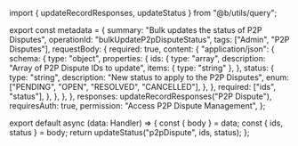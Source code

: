 import { updateRecordResponses, updateStatus } from "@b/utils/query";

export const metadata = {
  summary: "Bulk updates the status of P2P Disputes",
  operationId: "bulkUpdateP2pDisputeStatus",
  tags: ["Admin", "P2P Disputes"],
  requestBody: {
    required: true,
    content: {
      "application/json": {
        schema: {
          type: "object",
          properties: {
            ids: {
              type: "array",
              description: "Array of P2P Dispute IDs to update",
              items: { type: "string" },
            },
            status: {
              type: "string",
              description: "New status to apply to the P2P Disputes",
              enum: ["PENDING", "OPEN", "RESOLVED", "CANCELLED"],
            },
          },
          required: ["ids", "status"],
        },
      },
    },
  },
  responses: updateRecordResponses("P2P Dispute"),
  requiresAuth: true,
  permission: "Access P2P Dispute Management",
};

export default async (data: Handler) => {
  const { body } = data;
  const { ids, status } = body;
  return updateStatus("p2pDispute", ids, status);
};
